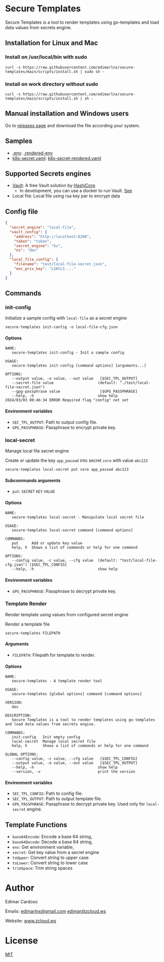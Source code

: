 # Secure Templates

Secure Templates is a tool to render templates using go-templates and load data values from secrets engine.

## Installation for Linux and Mac

### Install on /usr/local/bin with sudo

```shell
curl -s https://raw.githubusercontent.com/edimarlnx/secure-templates/main/scripts/install.sh | sudo sh -
```

### Install on work directory without sudo

```shell
curl -s https://raw.githubusercontent.com/edimarlnx/secure-templates/main/scripts/install.sh | sh -
```

## Manual installation and Windows users

Go to [releases page](https://github.com/edimarlnx/secure-templates/releases) and download the file according your
system.

## Samples

- [.env](./test/samples/.env): [.rendered-env](./test/samples/.rendered-env) 
- [k8s-secret.yaml](./test/samples/k8s-secret.yaml): [k8s-secret-rendered.yaml](./test/samples/k8s-secret-rendered.yaml)

## Supported Secrets engines

- [Vault](https://www.vaultproject.io/): A free Vault solution by [HashiCorp](https://www.hashicorp.com/)
    - In development, you can use a docker to run Vault. [See](dev/vault/README.md)
- Local file: Local file using rsa key par to encrypt data

## Config file

```json
{
  "secret_engine": "local-file",
  "vault_config": {
    "address": "http://localhost:8200",
    "token": "token",
    "secret_engine": "kv",
    "ns": "dev"
  },
  "local_file_config": {
    "filename": "test/local-file-secret.json",
    "enc_priv_key": "LS0tLS...."
  }
}
```

## Commands

### init-config

Initialize a sample config with `local-file` as a secret engine

```shell
secure-templates init-config -o local-file-cfg.json
```

#### Options

```text
NAME:
   secure-templates init-config - Init a sample config

USAGE:
   secure-templates init-config [command options] [arguments...]

OPTIONS:
   --output value, -o value, --out value   [$SEC_TPL_OUTPUT]
   --secret-file value                    (default: "./test/local-file-secret.json")
   --gpg-passphrase value                  [$GPG_PASSPHRASE]
   --help, -h                             show help
2024/03/03 00:46:34 ERROR Required flag "config" not set
```

#### Environment variables

- `SEC_TPL_OUTPUT`: Path to output config file.
- `GPG_PASSPHRASE`: Passphrase to encrypt private key.

### local-secret

Manage local file secret engine

Create or update the key `app_passwd` into secret `core` with value `abc123`

```shell
secure-templates local-secret put core app_passwd abc123
```

#### Subcommands arguments

- `put`: `SECRET` `KEY` `VALUE`

#### Options

```text
NAME:
   secure-templates local-secret - Manipulate local secret file

USAGE:
   secure-templates local-secret command [command options] 

COMMANDS:
   put      Add or update key value
   help, h  Shows a list of commands or help for one command

OPTIONS:
   --config value, -c value, --cfg value  (default: "test/local-file-cfg.json") [$SEC_TPL_CONFIG]
   --help, -h                             show help
```

#### Environment variables

- `GPG_PASSPHRASE`: Passphrase to decrypt private key.

### Template Render

Render template using values from configured secret engine

Render a template file

```shell
secure-templates FILEPATH
```

#### Arguments

- `FILEPATH`: Filepath for template to render.

#### Options

```text
NAME:
   secure-templates - A template render tool

USAGE:
   secure-templates [global options] command [command options] 

VERSION:
   dev

DESCRIPTION:
   Secure Templates is a tool to render templates using go-templates and load data values from secrets engine.

COMMANDS:
   init-config   Init empty config
   local-secret  Manage local secret file
   help, h       Shows a list of commands or help for one command

GLOBAL OPTIONS:
   --config value, -c value, --cfg value   [$SEC_TPL_CONFIG]
   --output value, -o value, --out value   [$SEC_TPL_OUTPUT]
   --help, -h                             show help
   --version, -v                          print the version
```

#### Environment variables

- `SEC_TPL_CONFIG`: Path to config file.
- `SEC_TPL_OUTPUT`: Path to output template file.
- `GPG_PASSPHRASE`: Passphrase to decrypt private key. Used only for `local-secret` engine.

## Template Functions

* `base64Encode`: Encode a base 64 string,
* `base64Decode`: Decode a base 64 string,
* `env`: Get environment variable,
* `secret`: Get key value from a secret engine
* `toUpper`: Convert string to upper case
* `toLower`: Convert string to lower case
* `trimSpace`: Trim string spaces

# Author

Edimar Cardoso

Emails: [edimarlnx@gmail.com](mailto:edimarlnx@gmail.com) [edimar@zcloud.ws](mailto:edimar@zcloud.ws)

Website: www.zcloud.ws

# License

[MIT](./LICENSE)